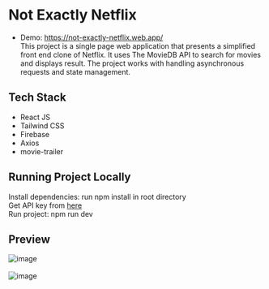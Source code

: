 # Not Exactly Netflix
* Demo: https://not-exactly-netflix.web.app/ <br/>
This project is a single page web application that presents a simplified front end clone of Netflix. It uses The MovieDB API to search for movies and displays result. The project works with handling asynchronous requests and state management. 

## Tech Stack
* React JS
* Tailwind CSS
* Firebase
* Axios
* movie-trailer

## Running Project Locally
Install dependencies: run npm install in root directory <br/>
Get API key from [here](https://www.themoviedb.org/) <br/>
Run project: npm run dev <br/>

## Preview
![image](https://user-images.githubusercontent.com/74497194/164078586-bea2c4ba-4197-4564-92ae-0d625128dfe8.png)<br/><br/>
![image](https://user-images.githubusercontent.com/74497194/164079807-4da68d2b-d3ef-469e-8ef7-6f6adaf2b38e.png)



